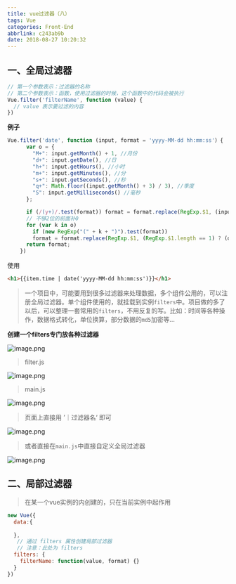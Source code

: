 ```yaml
---
title: vue过滤器（八）
tags: Vue
categories: Front-End
abbrlink: c243ab9b
date: 2018-08-27 10:20:32
---
```


## 一、全局过滤器

```javascript
// 第一个参数表示：过滤器的名称
// 第二个参数表示：函数，使用过滤器的时候，这个函数中的代码会被执行
Vue.filter('filterName', function (value) {
  // value 表示要过滤的内容
})
```

**例子**

```javascript
Vue.filter('date', function (input, format = 'yyyy-MM-dd hh:mm:ss'）{
      var o = {
        "M+": input.getMonth() + 1, //月份 
        "d+": input.getDate(), //日 
        "h+": input.getHours(), //小时 
        "m+": input.getMinutes(), //分 
        "s+": input.getSeconds(), //秒 
        "q+": Math.floor((input.getMonth() + 3) / 3), //季度 
        "S": input.getMilliseconds() //毫秒 
      };

      if (/(y+)/.test(format)) format = format.replace(RegExp.$1, (input.getFullYear() + "").substr(4 - RegExp.$1.length));
      // 不够2位的前面补0
      for (var k in o)
        if (new RegExp("(" + k + ")").test(format)) 
        format = format.replace(RegExp.$1, (RegExp.$1.length == 1) ? (o[k]) : (("00" + o[k]).substr(("" + o[k]).length)));
      return format;
    })
```

使用

```html
<h1>{{item.time | date('yyyy-MM-dd hh:mm:ss')}}</h1>
```

> 一个项目中，可能要用到很多过滤器来处理数据，多个组件公用的，可以注册全局过滤器。单个组件使用的，就挂载到实例`filters`中。项目做的多了以后，可以整理一套常用的`filters`，不用反复的写。比如：时间等各种操作，数据格式转化，单位换算，部分数据的`md5`加密等…

**创建一个filters专门放各种过滤器**

![image.png](https://upload-images.jianshu.io/upload_images/1480597-0bab828b656d1753.png?imageMogr2/auto-orient/strip%7CimageView2/2/w/1240)

> filter.js

![image.png](https://upload-images.jianshu.io/upload_images/1480597-2fd4231409acdea4.png?imageMogr2/auto-orient/strip%7CimageView2/2/w/1240)

>  main.js

![image.png](https://upload-images.jianshu.io/upload_images/1480597-631dabdbf85a1bd8.png?imageMogr2/auto-orient/strip%7CimageView2/2/w/1240)

> 页面上直接用 ’｜过滤器名‘ 即可

![image.png](https://upload-images.jianshu.io/upload_images/1480597-0941a212212fa3aa.png?imageMogr2/auto-orient/strip%7CimageView2/2/w/1240)

> 或者直接在`main.js`中直接自定义全局过滤器


![image.png](https://upload-images.jianshu.io/upload_images/1480597-0efefc41d3b8e530.png?imageMogr2/auto-orient/strip%7CimageView2/2/w/1240)


## 二、局部过滤器

> 在某一个vue实例的内创建的，只在当前实例中起作用

```javascript
new Vue({
  data:{
      
  },
   // 通过 filters 属性创建局部过滤器
   // 注意：此处为 filters
  filters: {
    filterName: function(value, format) {}
  }
})
```
